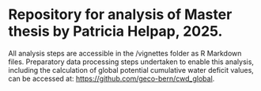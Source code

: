 # Repository for analysis of Master thesis by Patricia Helpap, 2025.

All analysis steps are accessible in the /vignettes folder as R Markdown files.
Preparatory data processing steps undertaken to enable this analysis, including the calculation of global potential cumulative water deficit values, can be accessed at: https://github.com/geco-bern/cwd_global. 

